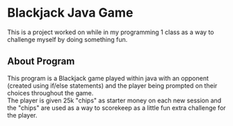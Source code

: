 # Blackjack Java Game
  This is a project worked on while in my programming 1 class as a way to challenge myself by doing something fun.
## About Program	
This program is a Blackjack game played within java with an opponent (created using if/else statements) and the player being prompted on their choices throughout the game.\
The player is given 25k "chips" as starter money on each new session and the "chips" are used as a way to scorekeep as a little fun extra challenge for the player.
